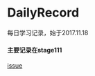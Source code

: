 # DailyRecord
每日学习记录，始于2017.11.18  
#### 主要记录在stage111
[issue](https://github.com/chenshuhong/DailyRecord/issues)

